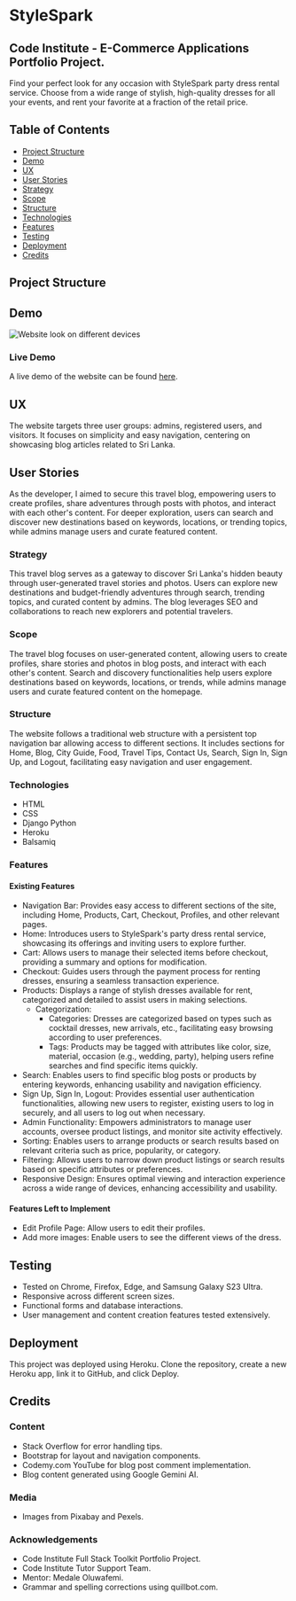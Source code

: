 # StyleSpark

## Code Institute - E-Commerce Applications Portfolio Project.

Find your perfect look for any occasion with StyleSpark party dress rental service. Choose from a wide range of stylish, high-quality dresses for all your events, and rent your favorite at a fraction of the retail price.

## Table of Contents

- [Project Structure](#project-structure)
- [Demo](#demo)
- [UX](#ux)
- [User Stories](#user-stories)
- [Strategy](#strategy)
- [Scope](#scope)
- [Structure](#structure)
- [Technologies](#technologies)
- [Features](#features)
- [Testing](#testing)
- [Deployment](#deployment)
- [Credits](#credits)

## Project Structure


## Demo

![Website look on different devices](static/readme-assets/device_look.PNG)

### Live Demo

A live demo of the website can be found [here](https://example.com/).

## UX

The website targets three user groups: admins, registered users, and visitors. It focuses on simplicity and easy navigation, centering on showcasing blog articles related to Sri Lanka.

## User Stories

As the developer, I aimed to secure this travel blog, empowering users to create profiles, share adventures through posts with photos, and interact with each other's content. For deeper exploration, users can search and discover new destinations based on keywords, locations, or trending topics, while admins manage users and curate featured content.

### Strategy

This travel blog serves as a gateway to discover Sri Lanka's hidden beauty through user-generated travel stories and photos. Users can explore new destinations and budget-friendly adventures through search, trending topics, and curated content by admins. The blog leverages SEO and collaborations to reach new explorers and potential travelers.

### Scope

The travel blog focuses on user-generated content, allowing users to create profiles, share stories and photos in blog posts, and interact with each other's content. Search and discovery functionalities help users explore destinations based on keywords, locations, or trends, while admins manage users and curate featured content on the homepage.

### Structure

The website follows a traditional web structure with a persistent top navigation bar allowing access to different sections. It includes sections for Home, Blog, City Guide, Food, Travel Tips, Contact Us, Search, Sign In, Sign Up, and Logout, facilitating easy navigation and user engagement.

### Technologies

- HTML
- CSS
- Django Python
- Heroku
- Balsamiq

### Features

#### Existing Features

- Navigation Bar: Provides easy access to different sections of the site, including Home, Products, Cart, Checkout, Profiles, and other relevant pages.
- Home: Introduces users to StyleSpark's party dress rental service, showcasing its offerings and inviting users to explore further.
- Cart: Allows users to manage their selected items before checkout, providing a summary and options for modification.
- Checkout: Guides users through the payment process for renting dresses, ensuring a seamless transaction experience.
- Products: Displays a range of stylish dresses available for rent, categorized and detailed to assist users in making selections.
  - Categorization:
    - Categories: Dresses are categorized based on types such as cocktail dresses, new arrivals, etc., facilitating easy browsing according to user preferences.
    - Tags: Products may be tagged with attributes like color, size, material, occasion (e.g., wedding, party), helping users refine searches and find specific items quickly.
- Search: Enables users to find specific blog posts or products by entering keywords, enhancing usability and navigation efficiency.
- Sign Up, Sign In, Logout: Provides essential user authentication functionalities, allowing new users to register, existing users to log in securely, and all users to log out when necessary.
- Admin Functionality: Empowers administrators to manage user accounts, oversee product listings, and monitor site activity effectively.
- Sorting: Enables users to arrange products or search results based on relevant criteria such as price, popularity, or category.
- Filtering: Allows users to narrow down product listings or search results based on specific attributes or preferences.
- Responsive Design: Ensures optimal viewing and interaction experience across a wide range of devices, enhancing accessibility and usability.


#### Features Left to Implement

- Edit Profile Page: Allow users to edit their profiles.
- Add more images: Enable users to see the different views of the dress.

## Testing

- Tested on Chrome, Firefox, Edge, and Samsung Galaxy S23 Ultra.
- Responsive across different screen sizes.
- Functional forms and database interactions.
- User management and content creation features tested extensively.

## Deployment

This project was deployed using Heroku. Clone the repository, create a new Heroku app, link it to GitHub, and click Deploy.

## Credits

### Content

- Stack Overflow for error handling tips.
- Bootstrap for layout and navigation components.
- Codemy.com YouTube for blog post comment implementation.
- Blog content generated using Google Gemini AI.

### Media

- Images from Pixabay and Pexels.

### Acknowledgements

- Code Institute Full Stack Toolkit Portfolio Project.
- Code Institute Tutor Support Team.
- Mentor: Medale Oluwafemi.
- Grammar and spelling corrections using quillbot.com.
